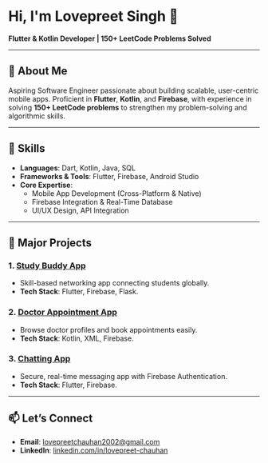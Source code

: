 # **Hi, I'm Lovepreet Singh 👋**  
**Flutter & Kotlin Developer | 150+ LeetCode Problems Solved**  

---

## 🚀 **About Me**  
Aspiring Software Engineer passionate about building scalable, user-centric mobile apps. Proficient in **Flutter**, **Kotlin**, and **Firebase**, with experience in solving **150+ LeetCode problems** to strengthen my problem-solving and algorithmic skills.  

---

## 🔧 **Skills**  
- **Languages**: Dart, Kotlin, Java, SQL  
- **Frameworks & Tools**: Flutter, Firebase, Android Studio  
- **Core Expertise**:  
  - Mobile App Development (Cross-Platform & Native)  
  - Firebase Integration & Real-Time Database  
  - UI/UX Design, API Integration  

---

## 🌟 **Major Projects**  
### 1. **[Study Buddy App](https://github.com/git-lovepreet/study-buddy)**  
   - Skill-based networking app connecting students globally.  
   - **Tech Stack**: Flutter, Firebase, Flask.  

### 2. **[Doctor Appointment App](https://github.com/git-lovepreet/doctor-appointment-app)**  
   - Browse doctor profiles and book appointments easily.  
   - **Tech Stack**: Kotlin, XML, Firebase.  

### 3. **[Chatting App](https://github.com/git-lovepreet/chat-app)**  
   - Secure, real-time messaging app with Firebase Authentication.  
   - **Tech Stack**: Flutter, Firebase.  

---

## 📫 **Let’s Connect**  
- **Email**: [lovepreetchauhan2002@gmail.com](mailto:lovepreetchauhan2002@gmail.com)  
- **LinkedIn**: [linkedin.com/in/lovepreet-chauhan](https://linkedin.com/in/lovepreet-chauhan)  
